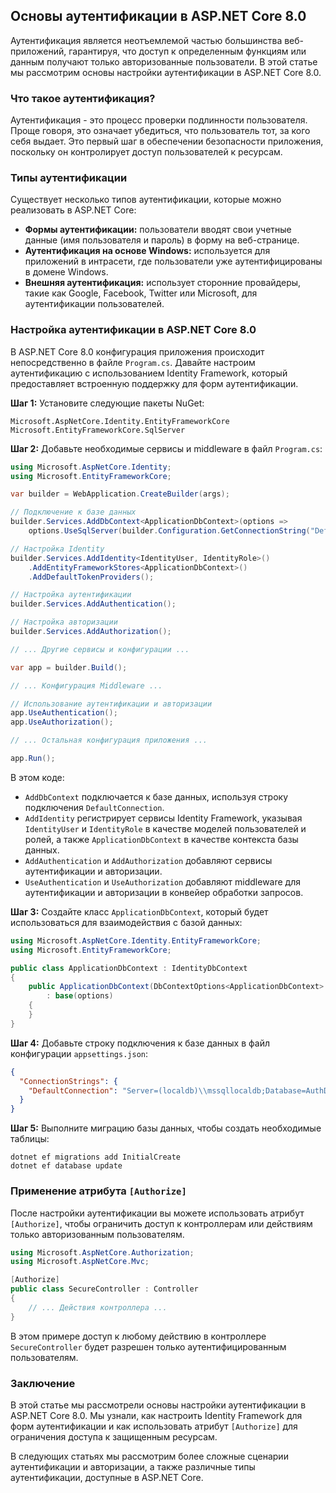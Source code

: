 ## Основы аутентификации в ASP.NET Core 8.0

Аутентификация является неотъемлемой частью большинства веб-приложений, гарантируя, что доступ к определенным функциям или данным получают только авторизованные пользователи. В этой статье мы рассмотрим основы настройки аутентификации в ASP.NET Core 8.0.

### Что такое аутентификация?

Аутентификация - это процесс проверки подлинности пользователя. Проще говоря, это означает убедиться, что пользователь тот, за кого себя выдает. Это первый шаг в обеспечении безопасности приложения, поскольку он контролирует доступ пользователей к ресурсам.

### Типы аутентификации

Существует несколько типов аутентификации, которые можно реализовать в ASP.NET Core:

* **Формы аутентификации:** пользователи вводят свои учетные данные (имя пользователя и пароль) в форму на веб-странице.
* **Аутентификация на основе Windows:** используется для приложений в интрасети, где пользователи уже аутентифицированы в домене Windows.
* **Внешняя аутентификация:** использует сторонние провайдеры, такие как Google, Facebook, Twitter или Microsoft, для аутентификации пользователей.

### Настройка аутентификации в ASP.NET Core 8.0

В ASP.NET Core 8.0 конфигурация приложения происходит непосредственно в файле `Program.cs`. Давайте настроим аутентификацию с использованием Identity Framework, который предоставляет встроенную поддержку для форм аутентификации.

**Шаг 1:** Установите следующие пакеты NuGet:

```
Microsoft.AspNetCore.Identity.EntityFrameworkCore
Microsoft.EntityFrameworkCore.SqlServer
```

**Шаг 2:** Добавьте необходимые сервисы и middleware в файл `Program.cs`:

```csharp
using Microsoft.AspNetCore.Identity;
using Microsoft.EntityFrameworkCore;

var builder = WebApplication.CreateBuilder(args);

// Подключение к базе данных
builder.Services.AddDbContext<ApplicationDbContext>(options =>
    options.UseSqlServer(builder.Configuration.GetConnectionString("DefaultConnection")));

// Настройка Identity
builder.Services.AddIdentity<IdentityUser, IdentityRole>()
    .AddEntityFrameworkStores<ApplicationDbContext>()
    .AddDefaultTokenProviders();

// Настройка аутентификации
builder.Services.AddAuthentication();

// Настройка авторизации
builder.Services.AddAuthorization();

// ... Другие сервисы и конфигурации ...

var app = builder.Build();

// ... Конфигурация Middleware ...

// Использование аутентификации и авторизации
app.UseAuthentication();
app.UseAuthorization();

// ... Остальная конфигурация приложения ...

app.Run();
```

В этом коде:

* `AddDbContext` подключается к базе данных, используя строку подключения `DefaultConnection`.
* `AddIdentity` регистрирует сервисы Identity Framework, указывая `IdentityUser` и `IdentityRole` в качестве моделей пользователей и ролей, а также `ApplicationDbContext` в качестве контекста базы данных.
* `AddAuthentication` и `AddAuthorization` добавляют сервисы аутентификации и авторизации.
* `UseAuthentication` и `UseAuthorization` добавляют middleware для аутентификации и авторизации в конвейер обработки запросов.

**Шаг 3:** Создайте класс `ApplicationDbContext`, который будет использоваться для взаимодействия с базой данных:

```csharp
using Microsoft.AspNetCore.Identity.EntityFrameworkCore;
using Microsoft.EntityFrameworkCore;

public class ApplicationDbContext : IdentityDbContext
{
    public ApplicationDbContext(DbContextOptions<ApplicationDbContext> options)
        : base(options)
    {
    }
}
```

**Шаг 4:** Добавьте строку подключения к базе данных в файл конфигурации `appsettings.json`:

```json
{
  "ConnectionStrings": {
    "DefaultConnection": "Server=(localdb)\\mssqllocaldb;Database=AuthDemo;Trusted_Connection=True;MultipleActiveResultSets=true"
  }
}
```

**Шаг 5:** Выполните миграцию базы данных, чтобы создать необходимые таблицы:

```
dotnet ef migrations add InitialCreate
dotnet ef database update
```

### Применение атрибута `[Authorize]`

После настройки аутентификации вы можете использовать атрибут `[Authorize]`, чтобы ограничить доступ к контроллерам или действиям только авторизованным пользователям.

```csharp
using Microsoft.AspNetCore.Authorization;
using Microsoft.AspNetCore.Mvc;

[Authorize]
public class SecureController : Controller
{
    // ... Действия контроллера ...
}
```

В этом примере доступ к любому действию в контроллере `SecureController` будет разрешен только аутентифицированным пользователям.

### Заключение

В этой статье мы рассмотрели основы настройки аутентификации в ASP.NET Core 8.0. Мы узнали, как настроить Identity Framework для форм аутентификации и как использовать атрибут `[Authorize]` для ограничения доступа к защищенным ресурсам. 

В следующих статьях мы рассмотрим более сложные сценарии аутентификации и авторизации, а также различные типы аутентификации, доступные в ASP.NET Core.
